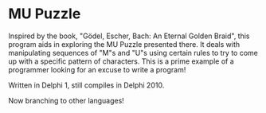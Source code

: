 MU Puzzle
========

Inspired by the book, "Gödel, Escher, Bach: An Eternal Golden Braid", this program aids in exploring 
the MU Puzzle presented there. It deals with manipulating sequences of "M"s and "U"s using certain 
rules to try to come up with a specific pattern of characters. This is a prime example of a programmer
looking for an excuse to write a program!

Written in Delphi 1, still compiles in Delphi 2010.

Now branching to other languages!
